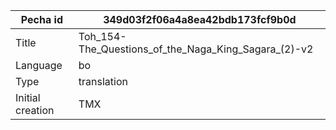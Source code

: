 |Pecha id | 349d03f2f06a4a8ea42bdb173fcf9b0d
| --- | --- 
|Title | Toh_154-The_Questions_of_the_Naga_King_Sagara_(2)-v2 
|Language | bo
|Type | translation
|Initial creation | TMX